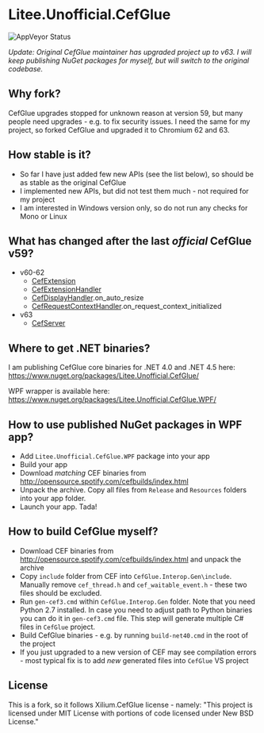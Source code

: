 # Litee.Unofficial.CefGlue

![AppVeyor Status](https://ci.appveyor.com/api/projects/status/ee8qvlr68hrjum64/branch/master?svg=true)

*Update: Original CefGlue maintainer has upgraded project up to v63. I will keep publishing NuGet packages for myself, but will switch to the original codebase.*

## Why fork?

CefGlue upgrades stopped for unknown reason at version 59, but many people need upgrades - e.g. to fix security issues. I need the same for my project, so forked CefGlue and upgraded it to Chromium 62 and 63.

## How stable is it?

* So far I have just added few new APIs (see the list below), so should be as stable as the original CefGlue
* I implemented new APIs, but did not test them much - not required for my project
* I am interested in Windows version only, so do not run any checks for Mono or Linux

## What has changed after the last *official* CefGlue v59?

* v60-62
  * [CefExtension](https://github.com/chromiumembedded/cef/blob/master/include/cef_extension.h)
  * [CefExtensionHandler](https://github.com/chromiumembedded/cef/blob/master/include/cef_extension_handler.h)
  * [CefDisplayHandler](https://github.com/chromiumembedded/cef/blob/master/include/cef_display_handler.h).on\_auto\_resize
  * [CefRequestContextHandler](https://github.com/chromiumembedded/cef/blob/master/include/cef_request_context_handler.h).on\_request\_context_initialized
* v63
  * [CefServer](https://github.com/chromiumembedded/cef/blob/master/include/cef_server.h)

## Where to get .NET binaries?

I am publishing CefGlue core binaries for .NET 4.0 and .NET 4.5 here: https://www.nuget.org/packages/Litee.Unofficial.CefGlue/

WPF wrapper is available here: https://www.nuget.org/packages/Litee.Unofficial.CefGlue.WPF/

## How to use published NuGet packages in WPF app?

* Add `Litee.Unofficial.CefGlue.WPF` package into your app
* Build your app
* Download *matching* CEF binaries from http://opensource.spotify.com/cefbuilds/index.html
* Unpack the archive. Copy all files from `Release` and `Resources` folders into your app folder.
* Launch your app. Tada!

## How to build CefGlue myself?

* Download CEF binaries from http://opensource.spotify.com/cefbuilds/index.html and unpack the archive
* Copy `include` folder from CEF into `CefGlue.Interop.Gen\include`. Manually remove `cef_thread.h` and `cef_waitable_event.h` - these two files should be excluded.
* Run `gen-cef3.cmd` within `CefGlue.Interop.Gen` folder. Note that you need Python 2.7 installed. In case you need to adjust path to Python binaries you can do it in `gen-cef3.cmd` file. This step will generate multiple C# files in `CefGlue` project.
* Build CefGlue binaries - e.g. by running `build-net40.cmd` in the root of the project
* If you just upgraded to a new version of CEF may see compilation errors - most typical fix is to add *new* generated files into `CefGlue` VS project

## License

This is a fork, so it follows Xilium.CefGlue license - namely: "This project is licensed under MIT License with portions of code licensed under New BSD License."